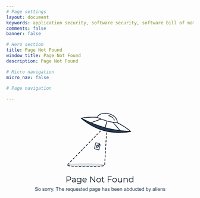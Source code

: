 ```yaml
---
# Page settings
layout: document
keywords: application security, software security, software bill of material, SBOM, BOM, open source, supply chain, specification, spdx, license, package url, purl, cpe
comments: false
banner: false

# Hero section
title: Page Not Found
window_title: Page Not Found
description: Page Not Found

# Micro navigation
micro_nav: false

# Page navigation
    
---
```


<svg width="100%" height="100%" viewBox="0 0 450 225" version="1.1" xmlns="http://www.w3.org/2000/svg" xmlns:xlink="http://www.w3.org/1999/xlink" xml:space="preserve" xmlns:serif="http://www.serif.com/" style="fill-rule:evenodd;clip-rule:evenodd;stroke-linejoin:round;stroke-miterlimit:10;"><path d="M222.504,102.355l-10.959,-2.543l3.391,-14.612l8.075,1.874l2.223,3.516l-2.73,11.765Z" style="fill:#fff;fill-rule:nonzero;stroke:#253951;stroke-width:1.5px;"/><path d="M222.35,89.92l2.884,0.669l-2.223,-3.515l-0.661,2.846Z" style="fill:#fff;fill-rule:nonzero;stroke:#071525;stroke-width:1.5px;"/><path d="M233.473,52.468l-2.173,-0.584l-1.572,1.61" style="fill:none;fill-rule:nonzero;stroke:#071525;stroke-width:1.5px;stroke-linecap:round;stroke-linejoin:miter;"/><path d="M226.578,56.723l-79.824,81.777c-0.382,0.197 -0.589,0.399 -0.589,0.605c0,2.071 20.147,3.75 45,3.75c24.853,0 45,-1.679 45,-3.75l4.59,-80.111" style="fill:none;fill-rule:nonzero;stroke:#071525;stroke-width:1.5px;stroke-linecap:round;stroke-linejoin:miter;stroke-dasharray:4.51,4.51;"/><path d="M240.884,56.741l0.129,-2.246l-2.174,-0.584" style="fill:none;fill-rule:nonzero;stroke:#071525;stroke-width:1.5px;stroke-linecap:round;stroke-linejoin:miter;"/><g opacity="0.15"><path d="M236.164,139.105c0,2.071 -20.147,3.75 -45,3.75c-24.852,0 -45,-1.679 -45,-3.75c0,-2.071 20.148,-3.75 45,-3.75c24.853,0 45,1.679 45,3.75" style="fill:#253951;fill-rule:nonzero;stroke:#071525;stroke-width:0.75px;stroke-miterlimit:2;"/></g><path d="M298.388,58.163c0,0 -30.24,6.909 -62.916,-1.846c-32.674,-8.756 -55.41,-29.859 -55.41,-29.859c0,0 30.241,-6.908 62.916,1.847c32.675,8.755 55.41,29.858 55.41,29.858Z" style="fill:#253951;fill-rule:nonzero;stroke:#071525;stroke-width:1.5px;stroke-linejoin:miter;"/><path d="M237.397,49.133c24.363,6.528 46.95,8.447 60.902,8.949c-1.516,-1.382 -23.786,-21.327 -55.321,-29.777c-31.534,-8.45 -60.793,-2.311 -62.797,-1.873c12.333,6.541 32.854,16.173 57.216,22.701" style="fill:#fff;fill-rule:nonzero;"/><path d="M237.397,49.133c24.363,6.528 46.95,8.447 60.902,8.949c-1.516,-1.382 -23.786,-21.327 -55.321,-29.777c-31.534,-8.45 -60.793,-2.311 -62.797,-1.873c12.333,6.541 32.854,16.173 57.216,22.701Z" style="fill:none;fill-rule:nonzero;stroke:#071525;stroke-width:1.5px;"/><path d="M241.72,33.003c8.719,2.336 17.072,3.787 24.405,4.389c1.603,-8.753 -6.994,-18.347 -19.749,-21.765c-12.756,-3.417 -24.999,0.592 -27.987,8.973c6.651,3.147 14.611,6.066 23.331,8.403" style="fill:#fff;fill-rule:nonzero;"/><path d="M241.72,33.003c8.719,2.336 17.072,3.787 24.405,4.389c1.603,-8.753 -6.994,-18.347 -19.749,-21.765c-12.756,-3.417 -24.999,0.592 -27.987,8.973c6.651,3.147 14.611,6.066 23.331,8.403Z" style="fill:none;fill-rule:nonzero;stroke:#071525;stroke-width:1.5px;stroke-linejoin:miter;"/><path d="M241.72,33.003l-4.323,16.13" style="fill:none;fill-rule:nonzero;stroke:#071525;stroke-width:1.5px;stroke-linejoin:miter;"/><path d="M227.575,28.475l-24.673,8.735" style="fill:none;fill-rule:nonzero;stroke:#071525;stroke-width:1.5px;stroke-linejoin:miter;"/><path d="M256.232,36.154l17.001,19.901" style="fill:none;fill-rule:nonzero;stroke:#071525;stroke-width:1.5px;stroke-linejoin:miter;"/><path d="M255.726,25.423c-2.462,-2.307 -5.841,-4.196 -9.78,-5.251" style="fill:none;fill-rule:nonzero;stroke:#071525;stroke-width:1.5px;stroke-linecap:round;stroke-linejoin:miter;"/><path d="M259.519,30.999c-0.396,-1.149 -1.005,-2.276 -1.799,-3.35" style="fill:none;fill-rule:nonzero;stroke:#071525;stroke-width:1.5px;stroke-linecap:round;stroke-linejoin:miter;"/><path d="M149.956,166.25c1.787,0 3.187,0.426 4.2,1.28c1.014,0.853 1.52,2.026 1.52,3.52c0,1.493 -0.506,2.663 -1.52,3.51c-1.013,0.846 -2.413,1.27 -4.2,1.27l-3.76,0l0,4.42l-1.48,0l0,-14l5.24,0Zm-0.04,8.28c1.387,0 2.447,-0.304 3.18,-0.91c0.734,-0.607 1.1,-1.464 1.1,-2.57c0,-1.134 -0.366,-2.004 -1.1,-2.61c-0.733,-0.607 -1.793,-0.91 -3.18,-0.91l-3.72,0l0,7l3.72,0Z" style="fill:#071525;fill-rule:nonzero;"/><path d="M162.156,169.65c1.374,0 2.427,0.343 3.16,1.03c0.734,0.686 1.1,1.703 1.1,3.05l0,6.52l-1.36,0l0,-1.64c-0.32,0.546 -0.79,0.973 -1.41,1.28c-0.62,0.306 -1.356,0.46 -2.21,0.46c-1.173,0 -2.106,-0.28 -2.8,-0.84c-0.693,-0.56 -1.04,-1.3 -1.04,-2.22c0,-0.894 0.324,-1.614 0.97,-2.16c0.647,-0.547 1.677,-0.82 3.09,-0.82l3.34,0l0,-0.64c0,-0.907 -0.253,-1.597 -0.76,-2.07c-0.506,-0.474 -1.246,-0.71 -2.22,-0.71c-0.666,0 -1.306,0.11 -1.92,0.33c-0.613,0.22 -1.14,0.523 -1.58,0.91l-0.64,-1.06c0.534,-0.454 1.174,-0.804 1.92,-1.05c0.747,-0.247 1.534,-0.37 2.36,-0.37Zm-0.5,9.58c0.8,0 1.487,-0.184 2.06,-0.55c0.574,-0.367 1,-0.897 1.28,-1.59l0,-1.72l-3.3,0c-1.8,0 -2.7,0.626 -2.7,1.88c0,0.613 0.234,1.096 0.7,1.45c0.467,0.353 1.12,0.53 1.96,0.53Z" style="fill:#071525;fill-rule:nonzero;"/><path d="M180.016,169.73l0,9.24c0,1.786 -0.436,3.11 -1.31,3.97c-0.873,0.86 -2.19,1.29 -3.95,1.29c-0.973,0 -1.896,-0.144 -2.77,-0.43c-0.873,-0.287 -1.583,-0.684 -2.13,-1.19l0.72,-1.08c0.507,0.453 1.124,0.806 1.85,1.06c0.727,0.253 1.49,0.38 2.29,0.38c1.334,0 2.314,-0.31 2.94,-0.93c0.627,-0.62 0.94,-1.584 0.94,-2.89l0,-1.34c-0.44,0.666 -1.016,1.173 -1.73,1.52c-0.713,0.346 -1.503,0.52 -2.37,0.52c-0.986,0 -1.883,-0.217 -2.69,-0.65c-0.806,-0.434 -1.44,-1.04 -1.9,-1.82c-0.46,-0.78 -0.69,-1.664 -0.69,-2.65c0,-0.987 0.23,-1.867 0.69,-2.64c0.46,-0.774 1.09,-1.374 1.89,-1.8c0.8,-0.427 1.7,-0.64 2.7,-0.64c0.894,0 1.7,0.18 2.42,0.54c0.72,0.36 1.3,0.88 1.74,1.56l0,-2.02l1.36,0Zm-5.38,8.86c0.76,0 1.447,-0.164 2.06,-0.49c0.614,-0.327 1.09,-0.784 1.43,-1.37c0.34,-0.587 0.51,-1.254 0.51,-2c0,-0.747 -0.17,-1.41 -0.51,-1.99c-0.34,-0.58 -0.813,-1.034 -1.42,-1.36c-0.606,-0.327 -1.296,-0.49 -2.07,-0.49c-0.76,0 -1.443,0.16 -2.05,0.48c-0.606,0.32 -1.08,0.773 -1.42,1.36c-0.34,0.586 -0.51,1.253 -0.51,2c0,0.746 0.17,1.413 0.51,2c0.34,0.586 0.814,1.043 1.42,1.37c0.607,0.326 1.29,0.49 2.05,0.49Z" style="fill:#071525;fill-rule:nonzero;"/><path d="M193.156,175.43l-8.8,0c0.08,1.093 0.5,1.976 1.26,2.65c0.76,0.673 1.72,1.01 2.88,1.01c0.654,0 1.254,-0.117 1.8,-0.35c0.547,-0.234 1.02,-0.577 1.42,-1.03l0.8,0.92c-0.466,0.56 -1.05,0.986 -1.75,1.28c-0.7,0.293 -1.47,0.44 -2.31,0.44c-1.08,0 -2.036,-0.23 -2.87,-0.69c-0.833,-0.46 -1.483,-1.097 -1.95,-1.91c-0.466,-0.814 -0.7,-1.734 -0.7,-2.76c0,-1.027 0.224,-1.947 0.67,-2.76c0.447,-0.814 1.06,-1.447 1.84,-1.9c0.78,-0.454 1.657,-0.68 2.63,-0.68c0.974,0 1.847,0.226 2.62,0.68c0.774,0.453 1.38,1.083 1.82,1.89c0.44,0.806 0.66,1.73 0.66,2.77l-0.02,0.44Zm-5.08,-4.56c-1.013,0 -1.863,0.323 -2.55,0.97c-0.686,0.646 -1.076,1.49 -1.17,2.53l7.46,0c-0.093,-1.04 -0.483,-1.884 -1.17,-2.53c-0.686,-0.647 -1.543,-0.97 -2.57,-0.97Z" style="fill:#071525;fill-rule:nonzero;"/><path d="M213.316,166.25l0,14l-1.22,0l-9,-11.36l0,11.36l-1.48,0l0,-14l1.22,0l9.02,11.36l0,-11.36l1.46,0Z" style="fill:#071525;fill-rule:nonzero;"/><path d="M221.876,180.35c-1.013,0 -1.926,-0.23 -2.74,-0.69c-0.813,-0.46 -1.453,-1.097 -1.92,-1.91c-0.466,-0.814 -0.7,-1.734 -0.7,-2.76c0,-1.027 0.234,-1.947 0.7,-2.76c0.467,-0.814 1.107,-1.447 1.92,-1.9c0.814,-0.454 1.727,-0.68 2.74,-0.68c1.014,0 1.927,0.226 2.74,0.68c0.814,0.453 1.45,1.086 1.91,1.9c0.46,0.813 0.69,1.733 0.69,2.76c0,1.026 -0.23,1.946 -0.69,2.76c-0.46,0.813 -1.096,1.45 -1.91,1.91c-0.813,0.46 -1.726,0.69 -2.74,0.69Zm0,-1.26c0.747,0 1.417,-0.17 2.01,-0.51c0.594,-0.34 1.057,-0.824 1.39,-1.45c0.334,-0.627 0.5,-1.34 0.5,-2.14c0,-0.8 -0.166,-1.514 -0.5,-2.14c-0.333,-0.627 -0.796,-1.11 -1.39,-1.45c-0.593,-0.34 -1.263,-0.51 -2.01,-0.51c-0.746,0 -1.416,0.17 -2.01,0.51c-0.593,0.34 -1.06,0.823 -1.4,1.45c-0.34,0.626 -0.51,1.34 -0.51,2.14c0,0.8 0.17,1.513 0.51,2.14c0.34,0.626 0.807,1.11 1.4,1.45c0.594,0.34 1.264,0.51 2.01,0.51Z" style="fill:#071525;fill-rule:nonzero;"/><path d="M235.656,179.61c-0.266,0.24 -0.596,0.423 -0.99,0.55c-0.393,0.126 -0.803,0.19 -1.23,0.19c-0.986,0 -1.746,-0.267 -2.28,-0.8c-0.533,-0.534 -0.8,-1.287 -0.8,-2.26l0,-6.36l-1.88,0l0,-1.2l1.88,0l0,-2.3l1.42,0l0,2.3l3.2,0l0,1.2l-3.2,0l0,6.28c0,0.626 0.157,1.103 0.47,1.43c0.314,0.326 0.764,0.49 1.35,0.49c0.294,0 0.577,-0.047 0.85,-0.14c0.274,-0.094 0.51,-0.227 0.71,-0.4l0.5,1.02Z" style="fill:#071525;fill-rule:nonzero;"/><path d="M245.256,167.53l0,5.5l7.24,0l0,1.28l-7.24,0l0,5.94l-1.48,0l0,-14l9.6,0l0,1.28l-8.12,0Z" style="fill:#071525;fill-rule:nonzero;"/><path d="M260.076,180.35c-1.013,0 -1.926,-0.23 -2.74,-0.69c-0.813,-0.46 -1.453,-1.097 -1.92,-1.91c-0.466,-0.814 -0.7,-1.734 -0.7,-2.76c0,-1.027 0.234,-1.947 0.7,-2.76c0.467,-0.814 1.107,-1.447 1.92,-1.9c0.814,-0.454 1.727,-0.68 2.74,-0.68c1.014,0 1.927,0.226 2.74,0.68c0.814,0.453 1.45,1.086 1.91,1.9c0.46,0.813 0.69,1.733 0.69,2.76c0,1.026 -0.23,1.946 -0.69,2.76c-0.46,0.813 -1.096,1.45 -1.91,1.91c-0.813,0.46 -1.726,0.69 -2.74,0.69Zm0,-1.26c0.747,0 1.417,-0.17 2.01,-0.51c0.594,-0.34 1.057,-0.824 1.39,-1.45c0.334,-0.627 0.5,-1.34 0.5,-2.14c0,-0.8 -0.166,-1.514 -0.5,-2.14c-0.333,-0.627 -0.796,-1.11 -1.39,-1.45c-0.593,-0.34 -1.263,-0.51 -2.01,-0.51c-0.746,0 -1.416,0.17 -2.01,0.51c-0.593,0.34 -1.06,0.823 -1.4,1.45c-0.34,0.626 -0.51,1.34 -0.51,2.14c0,0.8 0.17,1.513 0.51,2.14c0.34,0.626 0.807,1.11 1.4,1.45c0.594,0.34 1.264,0.51 2.01,0.51Z" style="fill:#071525;fill-rule:nonzero;"/><path d="M277.796,169.73l0,10.52l-1.36,0l0,-1.92c-0.373,0.64 -0.886,1.136 -1.54,1.49c-0.653,0.353 -1.4,0.53 -2.24,0.53c-1.373,0 -2.456,-0.384 -3.25,-1.15c-0.793,-0.767 -1.19,-1.89 -1.19,-3.37l0,-6.1l1.42,0l0,5.96c0,1.106 0.274,1.946 0.82,2.52c0.547,0.573 1.327,0.86 2.34,0.86c1.107,0 1.98,-0.337 2.62,-1.01c0.64,-0.674 0.96,-1.61 0.96,-2.81l0,-5.52l1.42,0Z" style="fill:#071525;fill-rule:nonzero;"/><path d="M287.136,169.65c1.32,0 2.37,0.383 3.15,1.15c0.78,0.766 1.17,1.883 1.17,3.35l0,6.1l-1.42,0l0,-5.96c0,-1.094 -0.273,-1.927 -0.82,-2.5c-0.546,-0.574 -1.326,-0.86 -2.34,-0.86c-1.133,0 -2.03,0.336 -2.69,1.01c-0.66,0.673 -0.99,1.603 -0.99,2.79l0,5.52l-1.42,0l0,-10.52l1.36,0l0,1.94c0.387,-0.64 0.924,-1.137 1.61,-1.49c0.687,-0.354 1.484,-0.53 2.39,-0.53Z" style="fill:#071525;fill-rule:nonzero;"/><path d="M304.916,165.41l0,14.84l-1.36,0l0,-2.08c-0.426,0.706 -0.99,1.246 -1.69,1.62c-0.7,0.373 -1.49,0.56 -2.37,0.56c-0.986,0 -1.88,-0.227 -2.68,-0.68c-0.8,-0.454 -1.426,-1.087 -1.88,-1.9c-0.453,-0.814 -0.68,-1.74 -0.68,-2.78c0,-1.04 0.227,-1.967 0.68,-2.78c0.454,-0.814 1.08,-1.444 1.88,-1.89c0.8,-0.447 1.694,-0.67 2.68,-0.67c0.854,0 1.624,0.176 2.31,0.53c0.687,0.353 1.25,0.87 1.69,1.55l0,-6.32l1.42,0Zm-5.3,13.68c0.734,0 1.397,-0.17 1.99,-0.51c0.594,-0.34 1.06,-0.824 1.4,-1.45c0.34,-0.627 0.51,-1.34 0.51,-2.14c0,-0.8 -0.17,-1.514 -0.51,-2.14c-0.34,-0.627 -0.806,-1.11 -1.4,-1.45c-0.593,-0.34 -1.256,-0.51 -1.99,-0.51c-0.746,0 -1.416,0.17 -2.01,0.51c-0.593,0.34 -1.06,0.823 -1.4,1.45c-0.34,0.626 -0.51,1.34 -0.51,2.14c0,0.8 0.17,1.513 0.51,2.14c0.34,0.626 0.807,1.11 1.4,1.45c0.594,0.34 1.264,0.51 2.01,0.51Z" style="fill:#071525;fill-rule:nonzero;"/><path d="M68.981,198.01l1.072,-0.094c0.051,0.43 0.169,0.783 0.355,1.058c0.185,0.275 0.473,0.498 0.864,0.668c0.39,0.17 0.83,0.255 1.318,0.255c0.434,0 0.817,-0.065 1.149,-0.194c0.332,-0.129 0.579,-0.305 0.741,-0.53c0.162,-0.224 0.243,-0.47 0.243,-0.735c0,-0.27 -0.078,-0.505 -0.234,-0.706c-0.157,-0.201 -0.414,-0.37 -0.774,-0.507c-0.23,-0.09 -0.74,-0.23 -1.529,-0.419c-0.789,-0.19 -1.342,-0.368 -1.658,-0.536c-0.41,-0.215 -0.716,-0.482 -0.917,-0.8c-0.201,-0.318 -0.302,-0.675 -0.302,-1.069c0,-0.434 0.123,-0.839 0.369,-1.216c0.246,-0.377 0.606,-0.663 1.078,-0.859c0.473,-0.195 0.998,-0.293 1.576,-0.293c0.637,0 1.199,0.103 1.685,0.308c0.486,0.205 0.86,0.507 1.122,0.905c0.262,0.399 0.402,0.85 0.422,1.354l-1.09,0.082c-0.059,-0.543 -0.257,-0.953 -0.595,-1.231c-0.338,-0.277 -0.837,-0.416 -1.497,-0.416c-0.687,0 -1.188,0.126 -1.503,0.378c-0.314,0.252 -0.471,0.556 -0.471,0.911c0,0.309 0.111,0.563 0.334,0.762c0.218,0.199 0.79,0.404 1.714,0.613c0.923,0.209 1.557,0.391 1.901,0.547c0.5,0.231 0.869,0.523 1.107,0.876c0.239,0.354 0.358,0.761 0.358,1.222c0,0.457 -0.131,0.888 -0.393,1.292c-0.262,0.404 -0.638,0.719 -1.128,0.943c-0.49,0.225 -1.042,0.337 -1.655,0.337c-0.777,0 -1.429,-0.113 -1.954,-0.34c-0.526,-0.226 -0.938,-0.567 -1.236,-1.022c-0.299,-0.455 -0.457,-0.97 -0.472,-1.544Z" style="fill:#253951;fill-rule:nonzero;"/><path d="M76.844,197.658c0,-1.152 0.32,-2.005 0.961,-2.56c0.535,-0.461 1.188,-0.691 1.957,-0.691c0.856,0 1.555,0.28 2.098,0.84c0.543,0.561 0.814,1.335 0.814,2.324c0,0.8 -0.12,1.43 -0.36,1.889c-0.24,0.459 -0.59,0.816 -1.049,1.07c-0.459,0.253 -0.96,0.38 -1.503,0.38c-0.871,0 -1.575,-0.279 -2.112,-0.837c-0.537,-0.559 -0.806,-1.364 -0.806,-2.415Zm1.084,0c0,0.797 0.174,1.394 0.522,1.791c0.347,0.396 0.785,0.594 1.312,0.594c0.524,0 0.959,-0.199 1.307,-0.597c0.347,-0.399 0.521,-1.006 0.521,-1.823c0,-0.769 -0.175,-1.352 -0.524,-1.749c-0.35,-0.396 -0.784,-0.594 -1.304,-0.594c-0.527,0 -0.965,0.197 -1.312,0.591c-0.348,0.395 -0.522,0.991 -0.522,1.787Z" style="fill:#253951;fill-rule:nonzero;"/><path d="M86.823,198.912l1.043,-0.164c0.058,0.418 0.221,0.739 0.489,0.961c0.267,0.223 0.641,0.334 1.122,0.334c0.484,0 0.844,-0.098 1.078,-0.296c0.234,-0.197 0.352,-0.428 0.352,-0.694c0,-0.238 -0.104,-0.426 -0.311,-0.562c-0.144,-0.094 -0.504,-0.213 -1.078,-0.358c-0.773,-0.195 -1.31,-0.364 -1.608,-0.507c-0.299,-0.142 -0.526,-0.34 -0.68,-0.592c-0.154,-0.251 -0.232,-0.53 -0.232,-0.835c0,-0.277 0.064,-0.534 0.191,-0.77c0.127,-0.236 0.3,-0.433 0.518,-0.589c0.164,-0.121 0.388,-0.224 0.671,-0.307c0.284,-0.084 0.587,-0.126 0.911,-0.126c0.489,0 0.917,0.07 1.287,0.21c0.369,0.141 0.641,0.332 0.817,0.572c0.176,0.24 0.297,0.561 0.363,0.964l-1.031,0.14c-0.047,-0.32 -0.183,-0.57 -0.407,-0.75c-0.225,-0.179 -0.542,-0.269 -0.952,-0.269c-0.485,0 -0.83,0.08 -1.037,0.24c-0.208,0.16 -0.311,0.348 -0.311,0.562c0,0.137 0.043,0.26 0.129,0.37c0.086,0.113 0.221,0.207 0.404,0.281c0.106,0.039 0.416,0.129 0.932,0.269c0.746,0.2 1.266,0.363 1.561,0.49c0.295,0.127 0.527,0.311 0.695,0.553c0.168,0.243 0.252,0.543 0.252,0.903c0,0.351 -0.103,0.682 -0.308,0.993c-0.205,0.31 -0.501,0.551 -0.888,0.721c-0.386,0.169 -0.824,0.254 -1.312,0.254c-0.809,0 -1.425,-0.168 -1.849,-0.503c-0.424,-0.336 -0.694,-0.834 -0.811,-1.495Z" style="fill:#253951;fill-rule:nonzero;"/><path d="M92.852,197.658c0,-1.152 0.32,-2.005 0.961,-2.56c0.535,-0.461 1.187,-0.691 1.957,-0.691c0.855,0 1.555,0.28 2.098,0.84c0.543,0.561 0.814,1.335 0.814,2.324c0,0.8 -0.12,1.43 -0.36,1.889c-0.241,0.459 -0.59,0.816 -1.049,1.07c-0.459,0.253 -0.96,0.38 -1.503,0.38c-0.871,0 -1.575,-0.279 -2.112,-0.837c-0.537,-0.559 -0.806,-1.364 -0.806,-2.415Zm1.084,0c0,0.797 0.174,1.394 0.521,1.791c0.348,0.396 0.786,0.594 1.313,0.594c0.523,0 0.959,-0.199 1.307,-0.597c0.347,-0.399 0.521,-1.006 0.521,-1.823c0,-0.769 -0.175,-1.352 -0.524,-1.749c-0.35,-0.396 -0.785,-0.594 -1.304,-0.594c-0.527,0 -0.965,0.197 -1.313,0.591c-0.347,0.395 -0.521,0.991 -0.521,1.787Z" style="fill:#253951;fill-rule:nonzero;"/><path d="M99.907,200.77l0,-6.223l0.949,0l0,0.944c0.242,-0.442 0.466,-0.733 0.671,-0.874c0.205,-0.14 0.43,-0.21 0.677,-0.21c0.355,0 0.716,0.113 1.083,0.339l-0.363,0.979c-0.258,-0.152 -0.515,-0.229 -0.773,-0.229c-0.231,0 -0.438,0.07 -0.621,0.208c-0.184,0.139 -0.315,0.331 -0.393,0.578c-0.117,0.375 -0.176,0.785 -0.176,1.23l0,3.258l-1.054,0Z" style="fill:#253951;fill-rule:nonzero;"/><path d="M103.903,200.77l0,-6.223l0.949,0l0,0.944c0.242,-0.442 0.466,-0.733 0.671,-0.874c0.205,-0.14 0.431,-0.21 0.677,-0.21c0.355,0 0.716,0.113 1.084,0.339l-0.364,0.979c-0.258,-0.152 -0.515,-0.229 -0.773,-0.229c-0.231,0 -0.438,0.07 -0.621,0.208c-0.184,0.139 -0.315,0.331 -0.393,0.578c-0.117,0.375 -0.176,0.785 -0.176,1.23l0,3.258l-1.054,0Z" style="fill:#253951;fill-rule:nonzero;"/><path d="M107.864,203.166l-0.118,-0.99c0.231,0.063 0.432,0.094 0.604,0.094c0.234,0 0.422,-0.039 0.562,-0.117c0.141,-0.079 0.256,-0.188 0.346,-0.329c0.067,-0.105 0.174,-0.367 0.322,-0.785c0.02,-0.058 0.051,-0.144 0.094,-0.257l-2.361,-6.235l1.137,0l1.295,3.604c0.167,0.457 0.318,0.937 0.451,1.441c0.121,-0.484 0.265,-0.957 0.433,-1.418l1.33,-3.627l1.055,0l-2.367,6.328c-0.254,0.684 -0.451,1.155 -0.592,1.412c-0.187,0.348 -0.402,0.603 -0.644,0.765c-0.243,0.162 -0.532,0.243 -0.868,0.243c-0.203,0 -0.429,-0.043 -0.679,-0.129Z" style="fill:#253951;fill-rule:nonzero;"/><rect x="113.319" y="199.569" width="1.201" height="1.201" style="fill:#253951;fill-rule:nonzero;"/><path d="M121.791,200.77l0,-7.576l-2.83,0l0,-1.014l6.809,0l0,1.014l-2.842,0l0,7.576l-1.137,0Z" style="fill:#253951;fill-rule:nonzero;"/><path d="M126.801,200.77l0,-8.59l1.055,0l0,3.082c0.492,-0.57 1.113,-0.855 1.863,-0.855c0.461,0 0.861,0.09 1.201,0.272c0.34,0.182 0.583,0.433 0.73,0.753c0.146,0.32 0.22,0.785 0.22,1.394l0,3.944l-1.055,0l0,-3.944c0,-0.527 -0.114,-0.911 -0.343,-1.151c-0.228,-0.24 -0.552,-0.36 -0.97,-0.36c-0.312,0 -0.606,0.081 -0.881,0.243c-0.276,0.162 -0.472,0.382 -0.589,0.659c-0.118,0.277 -0.176,0.66 -0.176,1.149l0,3.404l-1.055,0Z" style="fill:#253951;fill-rule:nonzero;"/><path d="M137.735,198.766l1.09,0.135c-0.172,0.636 -0.491,1.131 -0.955,1.482c-0.465,0.352 -1.059,0.527 -1.782,0.527c-0.91,0 -1.632,-0.28 -2.165,-0.84c-0.533,-0.561 -0.8,-1.347 -0.8,-2.359c0,-1.047 0.27,-1.859 0.809,-2.437c0.539,-0.578 1.238,-0.867 2.098,-0.867c0.832,0 1.511,0.283 2.039,0.849c0.527,0.567 0.791,1.363 0.791,2.391c0,0.062 -0.002,0.156 -0.006,0.281l-4.641,0c0.039,0.684 0.233,1.207 0.58,1.57c0.348,0.364 0.782,0.545 1.301,0.545c0.387,0 0.717,-0.101 0.99,-0.304c0.274,-0.204 0.491,-0.528 0.651,-0.973Zm-3.463,-1.705l3.474,0c-0.046,-0.524 -0.179,-0.916 -0.398,-1.178c-0.336,-0.406 -0.771,-0.609 -1.307,-0.609c-0.484,0 -0.891,0.162 -1.221,0.486c-0.33,0.324 -0.513,0.758 -0.548,1.301Z" style="fill:#253951;fill-rule:nonzero;"/><path d="M143.471,200.77l0,-6.223l0.949,0l0,0.944c0.242,-0.442 0.466,-0.733 0.671,-0.874c0.205,-0.14 0.431,-0.21 0.677,-0.21c0.355,0 0.717,0.113 1.084,0.339l-0.363,0.979c-0.258,-0.152 -0.516,-0.229 -0.774,-0.229c-0.23,0 -0.437,0.07 -0.621,0.208c-0.183,0.139 -0.314,0.331 -0.392,0.578c-0.118,0.375 -0.176,0.785 -0.176,1.23l0,3.258l-1.055,0Z" style="fill:#253951;fill-rule:nonzero;"/><path d="M151.739,198.766l1.09,0.135c-0.172,0.636 -0.491,1.131 -0.956,1.482c-0.464,0.352 -1.058,0.527 -1.781,0.527c-0.91,0 -1.632,-0.28 -2.165,-0.84c-0.533,-0.561 -0.8,-1.347 -0.8,-2.359c0,-1.047 0.27,-1.859 0.809,-2.437c0.539,-0.578 1.238,-0.867 2.098,-0.867c0.832,0 1.511,0.283 2.039,0.849c0.527,0.567 0.791,1.363 0.791,2.391c0,0.062 -0.002,0.156 -0.006,0.281l-4.641,0c0.039,0.684 0.233,1.207 0.58,1.57c0.348,0.364 0.782,0.545 1.301,0.545c0.387,0 0.717,-0.101 0.99,-0.304c0.274,-0.204 0.491,-0.528 0.651,-0.973Zm-3.463,-1.705l3.474,0c-0.046,-0.524 -0.179,-0.916 -0.398,-1.178c-0.336,-0.406 -0.772,-0.609 -1.307,-0.609c-0.484,0 -0.891,0.162 -1.221,0.486c-0.33,0.324 -0.513,0.758 -0.548,1.301Z" style="fill:#253951;fill-rule:nonzero;"/><path d="M158.12,203.155l0,-3.047c-0.165,0.23 -0.394,0.422 -0.689,0.574c-0.295,0.152 -0.608,0.228 -0.94,0.228c-0.739,0 -1.374,-0.294 -1.908,-0.884c-0.533,-0.59 -0.799,-1.399 -0.799,-2.426c0,-0.625 0.108,-1.186 0.325,-1.682c0.217,-0.496 0.531,-0.872 0.943,-1.128c0.412,-0.256 0.864,-0.383 1.357,-0.383c0.769,0 1.375,0.324 1.816,0.972l0,-0.832l0.949,0l0,8.608l-1.054,0Zm-3.252,-5.514c0,0.801 0.168,1.401 0.503,1.802c0.336,0.4 0.739,0.6 1.208,0.6c0.449,0 0.835,-0.19 1.16,-0.571c0.324,-0.381 0.486,-0.96 0.486,-1.737c0,-0.828 -0.171,-1.452 -0.513,-1.869c-0.341,-0.418 -0.743,-0.627 -1.204,-0.627c-0.457,0 -0.845,0.194 -1.163,0.583c-0.318,0.388 -0.477,0.995 -0.477,1.819Z" style="fill:#253951;fill-rule:nonzero;"/><path d="M164.905,200.77l0,-0.914c-0.485,0.703 -1.143,1.054 -1.975,1.054c-0.367,0 -0.71,-0.07 -1.028,-0.211c-0.319,-0.14 -0.555,-0.317 -0.709,-0.53c-0.155,-0.213 -0.263,-0.473 -0.325,-0.782c-0.043,-0.207 -0.065,-0.535 -0.065,-0.984l0,-3.856l1.055,0l0,3.451c0,0.551 0.021,0.922 0.064,1.114c0.067,0.277 0.207,0.495 0.422,0.653c0.215,0.158 0.481,0.237 0.797,0.237c0.316,0 0.613,-0.081 0.891,-0.243c0.277,-0.162 0.473,-0.383 0.589,-0.662c0.115,-0.279 0.172,-0.685 0.172,-1.216l0,-3.334l1.055,0l0,6.223l-0.943,0Z" style="fill:#253951;fill-rule:nonzero;"/><path d="M171.76,198.766l1.09,0.135c-0.172,0.636 -0.49,1.131 -0.955,1.482c-0.465,0.352 -1.059,0.527 -1.781,0.527c-0.91,0 -1.632,-0.28 -2.165,-0.84c-0.534,-0.561 -0.8,-1.347 -0.8,-2.359c0,-1.047 0.269,-1.859 0.808,-2.437c0.539,-0.578 1.239,-0.867 2.098,-0.867c0.832,0 1.512,0.283 2.039,0.849c0.527,0.567 0.791,1.363 0.791,2.391c0,0.062 -0.002,0.156 -0.006,0.281l-4.64,0c0.039,0.684 0.232,1.207 0.58,1.57c0.347,0.364 0.781,0.545 1.301,0.545c0.386,0 0.716,-0.101 0.99,-0.304c0.273,-0.204 0.49,-0.528 0.65,-0.973Zm-3.463,-1.705l3.475,0c-0.047,-0.524 -0.18,-0.916 -0.399,-1.178c-0.336,-0.406 -0.771,-0.609 -1.306,-0.609c-0.485,0 -0.892,0.162 -1.222,0.486c-0.33,0.324 -0.513,0.758 -0.548,1.301Z" style="fill:#253951;fill-rule:nonzero;"/><path d="M173.752,198.912l1.043,-0.164c0.059,0.418 0.222,0.739 0.49,0.961c0.267,0.223 0.641,0.334 1.122,0.334c0.484,0 0.843,-0.098 1.078,-0.296c0.234,-0.197 0.351,-0.428 0.351,-0.694c0,-0.238 -0.103,-0.426 -0.31,-0.562c-0.145,-0.094 -0.504,-0.213 -1.078,-0.358c-0.774,-0.195 -1.31,-0.364 -1.609,-0.507c-0.299,-0.142 -0.525,-0.34 -0.679,-0.592c-0.155,-0.251 -0.232,-0.53 -0.232,-0.835c0,-0.277 0.064,-0.534 0.191,-0.77c0.127,-0.236 0.299,-0.433 0.518,-0.589c0.164,-0.121 0.388,-0.224 0.671,-0.307c0.283,-0.084 0.587,-0.126 0.911,-0.126c0.488,0 0.917,0.07 1.286,0.21c0.369,0.141 0.642,0.332 0.818,0.572c0.175,0.24 0.297,0.561 0.363,0.964l-1.031,0.14c-0.047,-0.32 -0.183,-0.57 -0.408,-0.75c-0.224,-0.179 -0.542,-0.269 -0.952,-0.269c-0.484,0 -0.83,0.08 -1.037,0.24c-0.207,0.16 -0.31,0.348 -0.31,0.562c0,0.137 0.043,0.26 0.129,0.37c0.085,0.113 0.22,0.207 0.404,0.281c0.105,0.039 0.416,0.129 0.931,0.269c0.747,0.2 1.267,0.363 1.562,0.49c0.295,0.127 0.526,0.311 0.694,0.553c0.168,0.243 0.252,0.543 0.252,0.903c0,0.351 -0.102,0.682 -0.307,0.993c-0.205,0.31 -0.501,0.551 -0.888,0.721c-0.387,0.169 -0.824,0.254 -1.313,0.254c-0.808,0 -1.424,-0.168 -1.848,-0.503c-0.424,-0.336 -0.694,-0.834 -0.812,-1.495Z" style="fill:#253951;fill-rule:nonzero;"/><path d="M182.477,199.826l0.152,0.932c-0.297,0.063 -0.562,0.094 -0.797,0.094c-0.382,0 -0.679,-0.061 -0.89,-0.182c-0.211,-0.121 -0.36,-0.28 -0.446,-0.477c-0.085,-0.198 -0.128,-0.613 -0.128,-1.245l0,-3.581l-0.774,0l0,-0.82l0.774,0l0,-1.541l1.048,-0.633l0,2.174l1.061,0l0,0.82l-1.061,0l0,3.639c0,0.301 0.019,0.494 0.056,0.58c0.037,0.086 0.098,0.155 0.182,0.205c0.084,0.051 0.204,0.076 0.36,0.076c0.117,0 0.272,-0.013 0.463,-0.041Z" style="fill:#253951;fill-rule:nonzero;"/><path d="M187.768,198.766l1.09,0.135c-0.172,0.636 -0.49,1.131 -0.955,1.482c-0.465,0.352 -1.059,0.527 -1.782,0.527c-0.91,0 -1.631,-0.28 -2.165,-0.84c-0.533,-0.561 -0.799,-1.347 -0.799,-2.359c0,-1.047 0.269,-1.859 0.808,-2.437c0.539,-0.578 1.239,-0.867 2.098,-0.867c0.832,0 1.512,0.283 2.039,0.849c0.527,0.567 0.791,1.363 0.791,2.391c0,0.062 -0.002,0.156 -0.006,0.281l-4.641,0c0.04,0.684 0.233,1.207 0.581,1.57c0.347,0.364 0.781,0.545 1.3,0.545c0.387,0 0.717,-0.101 0.991,-0.304c0.273,-0.204 0.49,-0.528 0.65,-0.973Zm-3.463,-1.705l3.475,0c-0.047,-0.524 -0.18,-0.916 -0.399,-1.178c-0.336,-0.406 -0.771,-0.609 -1.306,-0.609c-0.485,0 -0.892,0.162 -1.222,0.486c-0.33,0.324 -0.513,0.758 -0.548,1.301Z" style="fill:#253951;fill-rule:nonzero;"/><path d="M194.219,200.77l0,-0.785c-0.394,0.617 -0.974,0.925 -1.74,0.925c-0.496,0 -0.952,-0.136 -1.368,-0.41c-0.416,-0.273 -0.739,-0.655 -0.967,-1.145c-0.229,-0.49 -0.343,-1.054 -0.343,-1.691c0,-0.621 0.104,-1.184 0.311,-1.69c0.207,-0.506 0.517,-0.894 0.931,-1.163c0.414,-0.27 0.877,-0.404 1.389,-0.404c0.375,0 0.709,0.079 1.002,0.237c0.293,0.158 0.531,0.364 0.715,0.618l0,-3.082l1.049,0l0,8.59l-0.979,0Zm-3.334,-3.106c0,0.797 0.168,1.393 0.504,1.787c0.336,0.395 0.732,0.592 1.19,0.592c0.46,0 0.852,-0.188 1.174,-0.565c0.323,-0.377 0.484,-0.952 0.484,-1.726c0,-0.851 -0.164,-1.476 -0.492,-1.875c-0.329,-0.398 -0.733,-0.597 -1.213,-0.597c-0.469,0 -0.861,0.191 -1.175,0.574c-0.315,0.383 -0.472,0.986 -0.472,1.81Z" style="fill:#253951;fill-rule:nonzero;"/><path d="M200.19,203.155l0,-8.608l0.961,0l0,0.809c0.226,-0.317 0.482,-0.554 0.767,-0.712c0.286,-0.158 0.631,-0.237 1.037,-0.237c0.532,0 1,0.136 1.407,0.41c0.406,0.273 0.713,0.659 0.92,1.157c0.207,0.498 0.31,1.044 0.31,1.638c0,0.636 -0.114,1.21 -0.343,1.719c-0.228,0.51 -0.56,0.901 -0.996,1.172c-0.435,0.272 -0.893,0.407 -1.374,0.407c-0.351,0 -0.667,-0.074 -0.946,-0.222c-0.279,-0.149 -0.509,-0.336 -0.688,-0.563l0,3.03l-1.055,0Zm0.955,-5.461c0,0.8 0.162,1.392 0.486,1.775c0.324,0.383 0.717,0.574 1.178,0.574c0.469,0 0.87,-0.198 1.204,-0.594c0.334,-0.397 0.501,-1.011 0.501,-1.843c0,-0.793 -0.163,-1.387 -0.489,-1.782c-0.326,-0.394 -0.716,-0.591 -1.169,-0.591c-0.449,0 -0.847,0.21 -1.193,0.63c-0.345,0.42 -0.518,1.03 -0.518,1.831Z" style="fill:#253951;fill-rule:nonzero;"/><path d="M210.924,200.002c-0.39,0.332 -0.766,0.567 -1.128,0.703c-0.361,0.137 -0.749,0.205 -1.163,0.205c-0.683,0 -1.209,-0.167 -1.576,-0.501c-0.367,-0.334 -0.551,-0.76 -0.551,-1.28c0,-0.305 0.07,-0.583 0.208,-0.835c0.139,-0.252 0.321,-0.454 0.545,-0.606c0.225,-0.153 0.478,-0.268 0.759,-0.346c0.207,-0.055 0.519,-0.107 0.937,-0.158c0.852,-0.102 1.479,-0.223 1.881,-0.363c0.004,-0.145 0.006,-0.237 0.006,-0.276c0,-0.429 -0.099,-0.732 -0.299,-0.908c-0.269,-0.238 -0.67,-0.357 -1.201,-0.357c-0.496,0 -0.862,0.086 -1.098,0.26c-0.237,0.174 -0.412,0.482 -0.525,0.923l-1.031,-0.14c0.094,-0.442 0.248,-0.798 0.463,-1.07c0.215,-0.271 0.525,-0.48 0.931,-0.627c0.407,-0.146 0.877,-0.219 1.413,-0.219c0.531,0 0.962,0.062 1.294,0.187c0.332,0.125 0.577,0.282 0.733,0.472c0.156,0.189 0.265,0.428 0.328,0.717c0.035,0.18 0.053,0.504 0.053,0.973l0,1.406c0,0.981 0.022,1.601 0.067,1.861c0.045,0.26 0.134,0.509 0.267,0.747l-1.102,0c-0.109,-0.219 -0.18,-0.475 -0.211,-0.768Zm-0.088,-2.355c-0.382,0.156 -0.957,0.289 -1.722,0.398c-0.434,0.063 -0.741,0.133 -0.92,0.211c-0.18,0.078 -0.319,0.193 -0.416,0.343c-0.098,0.15 -0.147,0.317 -0.147,0.501c0,0.281 0.107,0.516 0.32,0.703c0.212,0.188 0.524,0.281 0.934,0.281c0.406,0 0.768,-0.089 1.084,-0.266c0.317,-0.178 0.549,-0.421 0.697,-0.73c0.114,-0.238 0.17,-0.59 0.17,-1.055l0,-0.386Z" style="fill:#253951;fill-rule:nonzero;"/><path d="M213.344,201.285l1.026,0.153c0.042,0.316 0.162,0.547 0.357,0.691c0.262,0.195 0.619,0.293 1.072,0.293c0.488,0 0.865,-0.098 1.131,-0.293c0.266,-0.195 0.445,-0.469 0.539,-0.82c0.055,-0.215 0.08,-0.666 0.076,-1.354c-0.461,0.543 -1.035,0.815 -1.722,0.815c-0.856,0 -1.518,-0.309 -1.987,-0.926c-0.468,-0.617 -0.703,-1.357 -0.703,-2.221c0,-0.593 0.108,-1.141 0.322,-1.643c0.215,-0.502 0.527,-0.89 0.935,-1.163c0.408,-0.274 0.888,-0.41 1.439,-0.41c0.734,0 1.339,0.296 1.816,0.89l0,-0.75l0.973,0l0,5.379c0,0.969 -0.099,1.655 -0.296,2.06c-0.198,0.404 -0.51,0.723 -0.938,0.958c-0.428,0.234 -0.954,0.351 -1.579,0.351c-0.742,0 -1.342,-0.167 -1.799,-0.501c-0.457,-0.334 -0.677,-0.837 -0.662,-1.509Zm0.873,-3.738c0,0.817 0.162,1.412 0.487,1.787c0.324,0.375 0.73,0.563 1.218,0.563c0.485,0 0.891,-0.187 1.219,-0.56c0.328,-0.373 0.492,-0.958 0.492,-1.755c0,-0.761 -0.169,-1.336 -0.507,-1.722c-0.338,-0.387 -0.745,-0.58 -1.221,-0.58c-0.469,0 -0.868,0.19 -1.196,0.571c-0.328,0.381 -0.492,0.946 -0.492,1.696Z" style="fill:#253951;fill-rule:nonzero;"/><path d="M224.471,198.766l1.09,0.135c-0.172,0.636 -0.49,1.131 -0.955,1.482c-0.465,0.352 -1.059,0.527 -1.781,0.527c-0.911,0 -1.632,-0.28 -2.165,-0.84c-0.534,-0.561 -0.8,-1.347 -0.8,-2.359c0,-1.047 0.269,-1.859 0.808,-2.437c0.539,-0.578 1.239,-0.867 2.098,-0.867c0.832,0 1.512,0.283 2.039,0.849c0.527,0.567 0.791,1.363 0.791,2.391c0,0.062 -0.002,0.156 -0.006,0.281l-4.64,0c0.039,0.684 0.232,1.207 0.58,1.57c0.347,0.364 0.781,0.545 1.3,0.545c0.387,0 0.717,-0.101 0.991,-0.304c0.273,-0.204 0.49,-0.528 0.65,-0.973Zm-3.463,-1.705l3.475,0c-0.047,-0.524 -0.18,-0.916 -0.399,-1.178c-0.336,-0.406 -0.771,-0.609 -1.306,-0.609c-0.485,0 -0.892,0.162 -1.222,0.486c-0.33,0.324 -0.513,0.758 -0.548,1.301Z" style="fill:#253951;fill-rule:nonzero;"/><path d="M230.219,200.77l0,-8.59l1.055,0l0,3.082c0.492,-0.57 1.113,-0.855 1.863,-0.855c0.461,0 0.861,0.09 1.201,0.272c0.34,0.182 0.583,0.433 0.73,0.753c0.146,0.32 0.219,0.785 0.219,1.394l0,3.944l-1.054,0l0,-3.944c0,-0.527 -0.114,-0.911 -0.343,-1.151c-0.228,-0.24 -0.552,-0.36 -0.97,-0.36c-0.312,0 -0.606,0.081 -0.882,0.243c-0.275,0.162 -0.471,0.382 -0.588,0.659c-0.118,0.277 -0.176,0.66 -0.176,1.149l0,3.404l-1.055,0Z" style="fill:#253951;fill-rule:nonzero;"/><path d="M240.954,200.002c-0.391,0.332 -0.767,0.567 -1.128,0.703c-0.362,0.137 -0.749,0.205 -1.164,0.205c-0.683,0 -1.208,-0.167 -1.576,-0.501c-0.367,-0.334 -0.55,-0.76 -0.55,-1.28c0,-0.305 0.069,-0.583 0.208,-0.835c0.138,-0.252 0.32,-0.454 0.544,-0.606c0.225,-0.153 0.478,-0.268 0.759,-0.346c0.207,-0.055 0.52,-0.107 0.938,-0.158c0.851,-0.102 1.478,-0.223 1.881,-0.363c0.004,-0.145 0.005,-0.237 0.005,-0.276c0,-0.429 -0.099,-0.732 -0.298,-0.908c-0.27,-0.238 -0.67,-0.357 -1.202,-0.357c-0.496,0 -0.862,0.086 -1.098,0.26c-0.236,0.174 -0.411,0.482 -0.525,0.923l-1.031,-0.14c0.094,-0.442 0.248,-0.798 0.463,-1.07c0.215,-0.271 0.525,-0.48 0.932,-0.627c0.406,-0.146 0.877,-0.219 1.412,-0.219c0.531,0 0.963,0.062 1.295,0.187c0.332,0.125 0.576,0.282 0.732,0.472c0.156,0.189 0.266,0.428 0.328,0.717c0.035,0.18 0.053,0.504 0.053,0.973l0,1.406c0,0.981 0.022,1.601 0.067,1.861c0.045,0.26 0.134,0.509 0.267,0.747l-1.102,0c-0.109,-0.219 -0.179,-0.475 -0.21,-0.768Zm-0.088,-2.355c-0.383,0.156 -0.957,0.289 -1.723,0.398c-0.434,0.063 -0.74,0.133 -0.92,0.211c-0.18,0.078 -0.318,0.193 -0.416,0.343c-0.098,0.15 -0.146,0.317 -0.146,0.501c0,0.281 0.106,0.516 0.319,0.703c0.213,0.188 0.524,0.281 0.934,0.281c0.407,0 0.768,-0.089 1.084,-0.266c0.317,-0.178 0.549,-0.421 0.698,-0.73c0.113,-0.238 0.17,-0.59 0.17,-1.055l0,-0.386Z" style="fill:#253951;fill-rule:nonzero;"/><path d="M243.145,198.912l1.043,-0.164c0.058,0.418 0.222,0.739 0.489,0.961c0.268,0.223 0.642,0.334 1.122,0.334c0.485,0 0.844,-0.098 1.078,-0.296c0.235,-0.197 0.352,-0.428 0.352,-0.694c0,-0.238 -0.104,-0.426 -0.311,-0.562c-0.144,-0.094 -0.504,-0.213 -1.078,-0.358c-0.773,-0.195 -1.309,-0.364 -1.608,-0.507c-0.299,-0.142 -0.526,-0.34 -0.68,-0.592c-0.154,-0.251 -0.231,-0.53 -0.231,-0.835c0,-0.277 0.063,-0.534 0.19,-0.77c0.127,-0.236 0.3,-0.433 0.519,-0.589c0.164,-0.121 0.387,-0.224 0.671,-0.307c0.283,-0.084 0.586,-0.126 0.911,-0.126c0.488,0 0.917,0.07 1.286,0.21c0.369,0.141 0.641,0.332 0.817,0.572c0.176,0.24 0.297,0.561 0.364,0.964l-1.032,0.14c-0.047,-0.32 -0.182,-0.57 -0.407,-0.75c-0.225,-0.179 -0.542,-0.269 -0.952,-0.269c-0.484,0 -0.83,0.08 -1.037,0.24c-0.207,0.16 -0.311,0.348 -0.311,0.562c0,0.137 0.043,0.26 0.129,0.37c0.086,0.113 0.221,0.207 0.404,0.281c0.106,0.039 0.416,0.129 0.932,0.269c0.746,0.2 1.267,0.363 1.562,0.49c0.295,0.127 0.526,0.311 0.694,0.553c0.168,0.243 0.252,0.543 0.252,0.903c0,0.351 -0.103,0.682 -0.308,0.993c-0.205,0.31 -0.501,0.551 -0.887,0.721c-0.387,0.169 -0.825,0.254 -1.313,0.254c-0.809,0 -1.425,-0.168 -1.849,-0.503c-0.423,-0.336 -0.694,-0.834 -0.811,-1.495Z" style="fill:#253951;fill-rule:nonzero;"/><path d="M253.873,200.77l-0.978,0l0,-8.59l1.055,0l0,3.064c0.445,-0.558 1.013,-0.837 1.705,-0.837c0.382,0 0.745,0.077 1.087,0.231c0.341,0.154 0.623,0.371 0.843,0.65c0.221,0.28 0.394,0.617 0.519,1.011c0.125,0.395 0.187,0.817 0.187,1.266c0,1.066 -0.263,1.89 -0.791,2.472c-0.527,0.582 -1.16,0.873 -1.898,0.873c-0.734,0 -1.311,-0.306 -1.729,-0.919l0,0.779Zm-0.011,-3.158c0,0.746 0.101,1.285 0.304,1.617c0.332,0.543 0.782,0.814 1.348,0.814c0.461,0 0.859,-0.2 1.195,-0.6c0.336,-0.401 0.504,-0.997 0.504,-1.79c0,-0.813 -0.161,-1.412 -0.483,-1.799c-0.322,-0.387 -0.712,-0.58 -1.169,-0.58c-0.461,0 -0.859,0.2 -1.195,0.6c-0.336,0.401 -0.504,0.98 -0.504,1.738Z" style="fill:#253951;fill-rule:nonzero;"/><path d="M263.834,198.766l1.09,0.135c-0.172,0.636 -0.49,1.131 -0.955,1.482c-0.465,0.352 -1.058,0.527 -1.781,0.527c-0.91,0 -1.632,-0.28 -2.165,-0.84c-0.533,-0.561 -0.8,-1.347 -0.8,-2.359c0,-1.047 0.27,-1.859 0.809,-2.437c0.539,-0.578 1.238,-0.867 2.097,-0.867c0.832,0 1.512,0.283 2.039,0.849c0.528,0.567 0.791,1.363 0.791,2.391c0,0.062 -0.002,0.156 -0.005,0.281l-4.641,0c0.039,0.684 0.232,1.207 0.58,1.57c0.348,0.364 0.781,0.545 1.301,0.545c0.386,0 0.717,-0.101 0.99,-0.304c0.273,-0.204 0.49,-0.528 0.65,-0.973Zm-3.463,-1.705l3.475,0c-0.047,-0.524 -0.18,-0.916 -0.398,-1.178c-0.336,-0.406 -0.772,-0.609 -1.307,-0.609c-0.484,0 -0.892,0.162 -1.222,0.486c-0.33,0.324 -0.512,0.758 -0.548,1.301Z" style="fill:#253951;fill-rule:nonzero;"/><path d="M270.508,198.766l1.09,0.135c-0.172,0.636 -0.49,1.131 -0.955,1.482c-0.465,0.352 -1.059,0.527 -1.781,0.527c-0.91,0 -1.632,-0.28 -2.165,-0.84c-0.534,-0.561 -0.8,-1.347 -0.8,-2.359c0,-1.047 0.269,-1.859 0.808,-2.437c0.54,-0.578 1.239,-0.867 2.098,-0.867c0.832,0 1.512,0.283 2.039,0.849c0.528,0.567 0.791,1.363 0.791,2.391c0,0.062 -0.002,0.156 -0.006,0.281l-4.64,0c0.039,0.684 0.232,1.207 0.58,1.57c0.347,0.364 0.781,0.545 1.301,0.545c0.386,0 0.716,-0.101 0.99,-0.304c0.273,-0.204 0.49,-0.528 0.65,-0.973Zm-3.463,-1.705l3.475,0c-0.047,-0.524 -0.18,-0.916 -0.399,-1.178c-0.335,-0.406 -0.771,-0.609 -1.306,-0.609c-0.485,0 -0.892,0.162 -1.222,0.486c-0.33,0.324 -0.513,0.758 -0.548,1.301Z" style="fill:#253951;fill-rule:nonzero;"/><path d="M272.922,200.77l0,-6.223l0.949,0l0,0.885c0.458,-0.684 1.118,-1.025 1.981,-1.025c0.375,0 0.72,0.067 1.034,0.202c0.315,0.134 0.55,0.311 0.706,0.53c0.156,0.219 0.266,0.478 0.328,0.779c0.039,0.196 0.059,0.537 0.059,1.026l0,3.826l-1.055,0l0,-3.785c0,-0.43 -0.041,-0.751 -0.123,-0.964c-0.082,-0.213 -0.227,-0.383 -0.436,-0.51c-0.209,-0.127 -0.454,-0.19 -0.736,-0.19c-0.449,0 -0.837,0.142 -1.163,0.427c-0.326,0.285 -0.489,0.826 -0.489,1.623l0,3.399l-1.055,0Z" style="fill:#253951;fill-rule:nonzero;"/><path d="M286.991,200.002c-0.391,0.332 -0.767,0.567 -1.128,0.703c-0.362,0.137 -0.749,0.205 -1.163,0.205c-0.684,0 -1.209,-0.167 -1.577,-0.501c-0.367,-0.334 -0.55,-0.76 -0.55,-1.28c0,-0.305 0.069,-0.583 0.208,-0.835c0.138,-0.252 0.32,-0.454 0.545,-0.606c0.224,-0.153 0.477,-0.268 0.758,-0.346c0.207,-0.055 0.52,-0.107 0.938,-0.158c0.851,-0.102 1.478,-0.223 1.881,-0.363c0.004,-0.145 0.006,-0.237 0.006,-0.276c0,-0.429 -0.1,-0.732 -0.299,-0.908c-0.27,-0.238 -0.67,-0.357 -1.201,-0.357c-0.497,0 -0.863,0.086 -1.099,0.26c-0.236,0.174 -0.411,0.482 -0.524,0.923l-1.032,-0.14c0.094,-0.442 0.248,-0.798 0.463,-1.07c0.215,-0.271 0.526,-0.48 0.932,-0.627c0.406,-0.146 0.877,-0.219 1.412,-0.219c0.531,0 0.963,0.062 1.295,0.187c0.332,0.125 0.576,0.282 0.732,0.472c0.157,0.189 0.266,0.428 0.328,0.717c0.036,0.18 0.053,0.504 0.053,0.973l0,1.406c0,0.981 0.023,1.601 0.068,1.861c0.044,0.26 0.133,0.509 0.266,0.747l-1.101,0c-0.11,-0.219 -0.18,-0.475 -0.211,-0.768Zm-0.088,-2.355c-0.383,0.156 -0.957,0.289 -1.723,0.398c-0.434,0.063 -0.74,0.133 -0.92,0.211c-0.18,0.078 -0.318,0.193 -0.416,0.343c-0.098,0.15 -0.146,0.317 -0.146,0.501c0,0.281 0.106,0.516 0.319,0.703c0.213,0.188 0.524,0.281 0.935,0.281c0.406,0 0.767,-0.089 1.084,-0.266c0.316,-0.178 0.548,-0.421 0.697,-0.73c0.113,-0.238 0.17,-0.59 0.17,-1.055l0,-0.386Z" style="fill:#253951;fill-rule:nonzero;"/><path d="M290.577,200.77l-0.979,0l0,-8.59l1.055,0l0,3.064c0.445,-0.558 1.013,-0.837 1.705,-0.837c0.383,0 0.745,0.077 1.087,0.231c0.342,0.154 0.623,0.371 0.843,0.65c0.221,0.28 0.394,0.617 0.519,1.011c0.125,0.395 0.188,0.817 0.188,1.266c0,1.066 -0.264,1.89 -0.791,2.472c-0.528,0.582 -1.161,0.873 -1.899,0.873c-0.734,0 -1.31,-0.306 -1.728,-0.919l0,0.779Zm-0.012,-3.158c0,0.746 0.101,1.285 0.305,1.617c0.332,0.543 0.781,0.814 1.347,0.814c0.461,0 0.86,-0.2 1.195,-0.6c0.336,-0.401 0.504,-0.997 0.504,-1.79c0,-0.813 -0.161,-1.412 -0.483,-1.799c-0.322,-0.387 -0.712,-0.58 -1.169,-0.58c-0.461,0 -0.859,0.2 -1.195,0.6c-0.336,0.401 -0.504,0.98 -0.504,1.738Z" style="fill:#253951;fill-rule:nonzero;"/><path d="M300.315,200.77l0,-0.785c-0.395,0.617 -0.975,0.925 -1.74,0.925c-0.496,0 -0.953,-0.136 -1.369,-0.41c-0.416,-0.273 -0.738,-0.655 -0.966,-1.145c-0.229,-0.49 -0.343,-1.054 -0.343,-1.691c0,-0.621 0.103,-1.184 0.31,-1.69c0.207,-0.506 0.518,-0.894 0.932,-1.163c0.414,-0.27 0.877,-0.404 1.389,-0.404c0.375,0 0.709,0.079 1.002,0.237c0.293,0.158 0.531,0.364 0.715,0.618l0,-3.082l1.048,0l0,8.59l-0.978,0Zm-3.334,-3.106c0,0.797 0.168,1.393 0.504,1.787c0.336,0.395 0.732,0.592 1.189,0.592c0.461,0 0.853,-0.188 1.175,-0.565c0.322,-0.377 0.483,-0.952 0.483,-1.726c0,-0.851 -0.164,-1.476 -0.492,-1.875c-0.328,-0.398 -0.732,-0.597 -1.213,-0.597c-0.468,0 -0.86,0.191 -1.174,0.574c-0.315,0.383 -0.472,0.986 -0.472,1.81Z" style="fill:#253951;fill-rule:nonzero;"/><path d="M307.03,200.77l0,-0.914c-0.485,0.703 -1.143,1.054 -1.975,1.054c-0.367,0 -0.71,-0.07 -1.028,-0.211c-0.319,-0.14 -0.555,-0.317 -0.709,-0.53c-0.155,-0.213 -0.263,-0.473 -0.325,-0.782c-0.043,-0.207 -0.065,-0.535 -0.065,-0.984l0,-3.856l1.055,0l0,3.451c0,0.551 0.021,0.922 0.064,1.114c0.067,0.277 0.207,0.495 0.422,0.653c0.215,0.158 0.481,0.237 0.797,0.237c0.316,0 0.613,-0.081 0.891,-0.243c0.277,-0.162 0.473,-0.383 0.589,-0.662c0.115,-0.279 0.172,-0.685 0.172,-1.216l0,-3.334l1.055,0l0,6.223l-0.943,0Z" style="fill:#253951;fill-rule:nonzero;"/><path d="M313.686,198.491l1.037,0.134c-0.113,0.715 -0.403,1.275 -0.87,1.679c-0.467,0.404 -1.04,0.606 -1.72,0.606c-0.851,0 -1.536,-0.278 -2.054,-0.835c-0.517,-0.556 -0.776,-1.354 -0.776,-2.393c0,-0.672 0.111,-1.26 0.334,-1.764c0.223,-0.504 0.562,-0.882 1.017,-1.134c0.455,-0.251 0.95,-0.377 1.485,-0.377c0.676,0 1.229,0.17 1.658,0.512c0.43,0.342 0.705,0.827 0.826,1.456l-1.025,0.158c-0.098,-0.417 -0.27,-0.732 -0.519,-0.943c-0.248,-0.211 -0.547,-0.316 -0.899,-0.316c-0.531,0 -0.963,0.19 -1.295,0.571c-0.332,0.381 -0.498,0.983 -0.498,1.808c0,0.836 0.16,1.443 0.481,1.822c0.32,0.379 0.738,0.568 1.253,0.568c0.415,0 0.76,-0.127 1.038,-0.381c0.277,-0.254 0.453,-0.644 0.527,-1.171Z" style="fill:#253951;fill-rule:nonzero;"/><path d="M317.928,199.826l0.152,0.932c-0.296,0.063 -0.562,0.094 -0.796,0.094c-0.383,0 -0.68,-0.061 -0.891,-0.182c-0.211,-0.121 -0.359,-0.28 -0.445,-0.477c-0.086,-0.198 -0.129,-0.613 -0.129,-1.245l0,-3.581l-0.774,0l0,-0.82l0.774,0l0,-1.541l1.049,-0.633l0,2.174l1.06,0l0,0.82l-1.06,0l0,3.639c0,0.301 0.018,0.494 0.055,0.58c0.037,0.086 0.098,0.155 0.182,0.205c0.084,0.051 0.204,0.076 0.36,0.076c0.117,0 0.272,-0.013 0.463,-0.041Z" style="fill:#253951;fill-rule:nonzero;"/><path d="M323.219,198.766l1.09,0.135c-0.172,0.636 -0.49,1.131 -0.955,1.482c-0.465,0.352 -1.059,0.527 -1.781,0.527c-0.911,0 -1.632,-0.28 -2.165,-0.84c-0.534,-0.561 -0.8,-1.347 -0.8,-2.359c0,-1.047 0.269,-1.859 0.808,-2.437c0.539,-0.578 1.239,-0.867 2.098,-0.867c0.832,0 1.512,0.283 2.039,0.849c0.527,0.567 0.791,1.363 0.791,2.391c0,0.062 -0.002,0.156 -0.006,0.281l-4.64,0c0.039,0.684 0.232,1.207 0.58,1.57c0.347,0.364 0.781,0.545 1.301,0.545c0.386,0 0.716,-0.101 0.99,-0.304c0.273,-0.204 0.49,-0.528 0.65,-0.973Zm-3.463,-1.705l3.475,0c-0.047,-0.524 -0.18,-0.916 -0.399,-1.178c-0.336,-0.406 -0.771,-0.609 -1.306,-0.609c-0.485,0 -0.892,0.162 -1.222,0.486c-0.33,0.324 -0.513,0.758 -0.548,1.301Z" style="fill:#253951;fill-rule:nonzero;"/><path d="M329.67,200.77l0,-0.785c-0.394,0.617 -0.974,0.925 -1.74,0.925c-0.496,0 -0.952,-0.136 -1.368,-0.41c-0.416,-0.273 -0.738,-0.655 -0.967,-1.145c-0.228,-0.49 -0.343,-1.054 -0.343,-1.691c0,-0.621 0.104,-1.184 0.311,-1.69c0.207,-0.506 0.517,-0.894 0.932,-1.163c0.414,-0.27 0.876,-0.404 1.388,-0.404c0.375,0 0.709,0.079 1.002,0.237c0.293,0.158 0.531,0.364 0.715,0.618l0,-3.082l1.049,0l0,8.59l-0.979,0Zm-3.334,-3.106c0,0.797 0.168,1.393 0.504,1.787c0.336,0.395 0.733,0.592 1.19,0.592c0.461,0 0.852,-0.188 1.174,-0.565c0.323,-0.377 0.484,-0.952 0.484,-1.726c0,-0.851 -0.164,-1.476 -0.492,-1.875c-0.328,-0.398 -0.733,-0.597 -1.213,-0.597c-0.469,0 -0.861,0.191 -1.175,0.574c-0.314,0.383 -0.472,0.986 -0.472,1.81Z" style="fill:#253951;fill-rule:nonzero;"/><path d="M336.614,200.77l-0.979,0l0,-8.59l1.055,0l0,3.064c0.445,-0.558 1.014,-0.837 1.705,-0.837c0.383,0 0.745,0.077 1.087,0.231c0.342,0.154 0.623,0.371 0.844,0.65c0.22,0.28 0.393,0.617 0.518,1.011c0.125,0.395 0.188,0.817 0.188,1.266c0,1.066 -0.264,1.89 -0.791,2.472c-0.528,0.582 -1.161,0.873 -1.899,0.873c-0.734,0 -1.31,-0.306 -1.728,-0.919l0,0.779Zm-0.012,-3.158c0,0.746 0.102,1.285 0.305,1.617c0.332,0.543 0.781,0.814 1.347,0.814c0.461,0 0.86,-0.2 1.196,-0.6c0.336,-0.401 0.504,-0.997 0.504,-1.79c0,-0.813 -0.162,-1.412 -0.484,-1.799c-0.322,-0.387 -0.712,-0.58 -1.169,-0.58c-0.461,0 -0.859,0.2 -1.195,0.6c-0.336,0.401 -0.504,0.98 -0.504,1.738Z" style="fill:#253951;fill-rule:nonzero;"/><path d="M342.268,203.166l-0.117,-0.99c0.23,0.063 0.431,0.094 0.603,0.094c0.235,0 0.422,-0.039 0.563,-0.117c0.14,-0.079 0.256,-0.188 0.345,-0.329c0.067,-0.105 0.174,-0.367 0.323,-0.785c0.019,-0.058 0.051,-0.144 0.094,-0.257l-2.362,-6.235l1.137,0l1.295,3.604c0.168,0.457 0.318,0.937 0.451,1.441c0.121,-0.484 0.266,-0.957 0.434,-1.418l1.33,-3.627l1.054,0l-2.367,6.328c-0.254,0.684 -0.451,1.155 -0.592,1.412c-0.187,0.348 -0.402,0.603 -0.644,0.765c-0.242,0.162 -0.531,0.243 -0.867,0.243c-0.203,0 -0.43,-0.043 -0.68,-0.129Z" style="fill:#253951;fill-rule:nonzero;"/><path d="M355.709,200.002c-0.39,0.332 -0.766,0.567 -1.128,0.703c-0.361,0.137 -0.749,0.205 -1.163,0.205c-0.683,0 -1.209,-0.167 -1.576,-0.501c-0.367,-0.334 -0.551,-0.76 -0.551,-1.28c0,-0.305 0.07,-0.583 0.208,-0.835c0.139,-0.252 0.321,-0.454 0.545,-0.606c0.225,-0.153 0.478,-0.268 0.759,-0.346c0.207,-0.055 0.52,-0.107 0.938,-0.158c0.851,-0.102 1.478,-0.223 1.88,-0.363c0.004,-0.145 0.006,-0.237 0.006,-0.276c0,-0.429 -0.099,-0.732 -0.298,-0.908c-0.27,-0.238 -0.67,-0.357 -1.202,-0.357c-0.496,0 -0.862,0.086 -1.098,0.26c-0.237,0.174 -0.411,0.482 -0.525,0.923l-1.031,-0.14c0.094,-0.442 0.248,-0.798 0.463,-1.07c0.215,-0.271 0.525,-0.48 0.932,-0.627c0.406,-0.146 0.877,-0.219 1.412,-0.219c0.531,0 0.963,0.062 1.295,0.187c0.332,0.125 0.576,0.282 0.732,0.472c0.156,0.189 0.266,0.428 0.328,0.717c0.035,0.18 0.053,0.504 0.053,0.973l0,1.406c0,0.981 0.022,1.601 0.067,1.861c0.045,0.26 0.134,0.509 0.267,0.747l-1.102,0c-0.109,-0.219 -0.179,-0.475 -0.211,-0.768Zm-0.088,-2.355c-0.382,0.156 -0.957,0.289 -1.722,0.398c-0.434,0.063 -0.74,0.133 -0.92,0.211c-0.18,0.078 -0.318,0.193 -0.416,0.343c-0.098,0.15 -0.147,0.317 -0.147,0.501c0,0.281 0.107,0.516 0.32,0.703c0.213,0.188 0.524,0.281 0.934,0.281c0.407,0 0.768,-0.089 1.084,-0.266c0.317,-0.178 0.549,-0.421 0.698,-0.73c0.113,-0.238 0.169,-0.59 0.169,-1.055l0,-0.386Z" style="fill:#253951;fill-rule:nonzero;"/><rect x="358.299" y="192.18" width="1.055" height="8.59" style="fill:#253951;fill-rule:nonzero;"/><path d="M360.995,193.393l0,-1.213l1.054,0l0,1.213l-1.054,0Zm0,7.377l0,-6.223l1.054,0l0,6.223l-1.054,0Z" style="fill:#253951;fill-rule:nonzero;"/><path d="M367.914,198.766l1.09,0.135c-0.172,0.636 -0.49,1.131 -0.955,1.482c-0.465,0.352 -1.058,0.527 -1.781,0.527c-0.91,0 -1.632,-0.28 -2.165,-0.84c-0.533,-0.561 -0.8,-1.347 -0.8,-2.359c0,-1.047 0.27,-1.859 0.809,-2.437c0.539,-0.578 1.238,-0.867 2.097,-0.867c0.832,0 1.512,0.283 2.039,0.849c0.528,0.567 0.791,1.363 0.791,2.391c0,0.062 -0.002,0.156 -0.005,0.281l-4.641,0c0.039,0.684 0.232,1.207 0.58,1.57c0.348,0.364 0.781,0.545 1.301,0.545c0.387,0 0.717,-0.101 0.99,-0.304c0.273,-0.204 0.49,-0.528 0.65,-0.973Zm-3.462,-1.705l3.474,0c-0.047,-0.524 -0.18,-0.916 -0.398,-1.178c-0.336,-0.406 -0.772,-0.609 -1.307,-0.609c-0.484,0 -0.892,0.162 -1.222,0.486c-0.33,0.324 -0.512,0.758 -0.547,1.301Z" style="fill:#253951;fill-rule:nonzero;"/><path d="M370.329,200.77l0,-6.223l0.949,0l0,0.885c0.457,-0.684 1.117,-1.025 1.98,-1.025c0.375,0 0.72,0.067 1.034,0.202c0.315,0.134 0.55,0.311 0.706,0.53c0.157,0.219 0.266,0.478 0.329,0.779c0.039,0.196 0.058,0.537 0.058,1.026l0,3.826l-1.055,0l0,-3.785c0,-0.43 -0.041,-0.751 -0.123,-0.964c-0.082,-0.213 -0.227,-0.383 -0.436,-0.51c-0.209,-0.127 -0.454,-0.19 -0.735,-0.19c-0.45,0 -0.837,0.142 -1.164,0.427c-0.326,0.285 -0.489,0.826 -0.489,1.623l0,3.399l-1.054,0Z" style="fill:#253951;fill-rule:nonzero;"/><path d="M376.58,198.912l1.043,-0.164c0.059,0.418 0.222,0.739 0.49,0.961c0.267,0.223 0.641,0.334 1.122,0.334c0.484,0 0.844,-0.098 1.078,-0.296c0.234,-0.197 0.351,-0.428 0.351,-0.694c0,-0.238 -0.103,-0.426 -0.31,-0.562c-0.145,-0.094 -0.504,-0.213 -1.078,-0.358c-0.774,-0.195 -1.31,-0.364 -1.609,-0.507c-0.298,-0.142 -0.525,-0.34 -0.679,-0.592c-0.155,-0.251 -0.232,-0.53 -0.232,-0.835c0,-0.277 0.064,-0.534 0.191,-0.77c0.127,-0.236 0.299,-0.433 0.518,-0.589c0.164,-0.121 0.388,-0.224 0.671,-0.307c0.283,-0.084 0.587,-0.126 0.911,-0.126c0.489,0 0.917,0.07 1.286,0.21c0.37,0.141 0.642,0.332 0.818,0.572c0.176,0.24 0.297,0.561 0.363,0.964l-1.031,0.14c-0.047,-0.32 -0.183,-0.57 -0.407,-0.75c-0.225,-0.179 -0.542,-0.269 -0.953,-0.269c-0.484,0 -0.83,0.08 -1.037,0.24c-0.207,0.16 -0.31,0.348 -0.31,0.562c0,0.137 0.043,0.26 0.129,0.37c0.086,0.113 0.22,0.207 0.404,0.281c0.105,0.039 0.416,0.129 0.932,0.269c0.746,0.2 1.266,0.363 1.561,0.49c0.295,0.127 0.527,0.311 0.694,0.553c0.168,0.243 0.252,0.543 0.252,0.903c0,0.351 -0.102,0.682 -0.307,0.993c-0.205,0.31 -0.501,0.551 -0.888,0.721c-0.387,0.169 -0.824,0.254 -1.312,0.254c-0.809,0 -1.425,-0.168 -1.849,-0.503c-0.424,-0.336 -0.694,-0.834 -0.812,-1.495Z" style="fill:#253951;fill-rule:nonzero;"/><path id="_-006ca2ff" serif:id="#006ca2ff" d="M220.036,90.186c0.443,0.005 0.885,0.071 1.307,0.204c0.638,0.2 1.23,0.564 1.674,1.067c0.229,0.26 0.418,0.556 0.56,0.872c-0.178,-0.172 -0.381,-0.317 -0.593,-0.444c-0.448,-0.265 -0.957,-0.434 -1.478,-0.465c-0.095,-0.005 -0.195,-0.018 -0.284,0.021c-0.034,0.014 -0.067,0.043 -0.067,0.083c-0.001,0.056 0.04,0.101 0.073,0.143c0.436,0.498 0.713,1.135 0.773,1.796c0.06,0.627 -0.074,1.271 -0.378,1.823c-0.122,0.221 -0.27,0.427 -0.441,0.613c-0.041,0.047 -0.089,0.087 -0.125,0.138c-0.147,0.16 -0.314,0.301 -0.49,0.428c-0.489,0.353 -1.056,0.593 -1.645,0.721c-0.471,0.11 -0.956,0.162 -1.44,0.141c-0.608,-0.026 -1.215,-0.169 -1.759,-0.445c-0.304,-0.155 -0.588,-0.35 -0.838,-0.583c-0.336,-0.312 -0.607,-0.693 -0.794,-1.112c0.229,0.219 0.494,0.399 0.774,0.545c0.403,0.208 0.847,0.338 1.3,0.366c0.09,0.003 0.184,0.016 0.27,-0.018c0.039,-0.013 0.078,-0.044 0.078,-0.088c0.001,-0.056 -0.04,-0.101 -0.072,-0.142c-0.437,-0.499 -0.713,-1.136 -0.774,-1.796c-0.038,-0.403 0.003,-0.813 0.118,-1.201c0.147,-0.5 0.423,-0.96 0.79,-1.329c0.063,-0.079 0.136,-0.148 0.21,-0.216c0.54,-0.488 1.218,-0.81 1.926,-0.969c0.433,-0.104 0.879,-0.159 1.325,-0.153m-1.036,2.27c-0.376,-0.05 -0.771,0.076 -1.05,0.333c-0.23,0.207 -0.38,0.5 -0.418,0.807c-0.036,0.286 0.026,0.583 0.173,0.83c0.147,0.25 0.38,0.449 0.651,0.553c0.281,0.112 0.602,0.121 0.89,0.025c0.27,-0.089 0.509,-0.269 0.67,-0.504c0.175,-0.254 0.256,-0.57 0.223,-0.877c-0.028,-0.285 -0.155,-0.559 -0.352,-0.768c-0.205,-0.219 -0.489,-0.361 -0.787,-0.399Z" style="fill:#253951;stroke:#253951;stroke-width:0.27px;stroke-miterlimit:1.41421;"/></svg>
